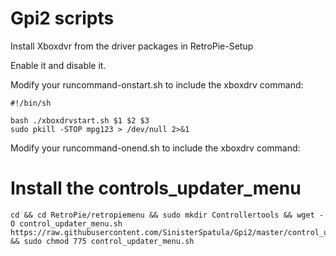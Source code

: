 # Gpi2 scripts

Install Xboxdvr from the driver packages in RetroPie-Setup

Enable it and disable it.

Modify your runcommand-onstart.sh to include the xboxdrv command:

```
#!/bin/sh

bash ./xboxdrvstart.sh $1 $2 $3
sudo pkill -STOP mpg123 > /dev/null 2>&1
```

Modify your runcommand-onend.sh to include the xboxdrv command:




# Install the controls_updater_menu

```shell
cd && cd RetroPie/retropiemenu && sudo mkdir Controllertools && wget -O control_updater_menu.sh https://raw.githubusercontent.com/SinisterSpatula/Gpi2/master/control_updater_menu.sh && sudo chmod 775 control_updater_menu.sh
```

